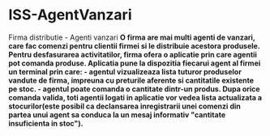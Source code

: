 # ISS-AgentVanzari
Firma distributie - Agenti vanzari
**O firma are mai multi agenti de vanzari, care fac comenzi pentru clientii firmei si le distribuie acestora produsele. Pentru desfasurarea activitatilor, firma ofera o aplicatie prin care agentii pot comanda produse. Aplicatia pune la dispozitia fiecarui agent al firmei un terminal prin care: 
          - agentul vizualizeaza lista tuturor produselor vandute de firma, impreuna cu preturile aferente si cantitatile existente pe stoc.
          - agentul poate comanda o cantitate dintr-un produs. Dupa orice comanda valida, toti agentii logati in aplicatie vor vedea lista actualizata a stocurilor(este posibil ca declansarea inregistrarii unei               comenzi din partea unui agent sa conduca la un mesaj informativ "cantitate insuficienta in stoc").**
          
